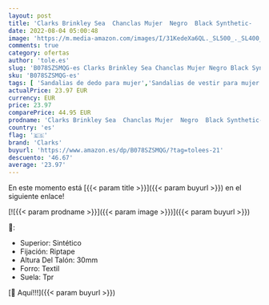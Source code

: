 ```yaml
---
layout: post
title: 'Clarks Brinkley Sea  Chanclas Mujer  Negro  Black Synthetic-   37 EU'
date: 2022-08-04 05:00:48
image: 'https://m.media-amazon.com/images/I/31KedeXa6QL._SL500_._SL400_.jpg'
comments: true
category: ofertas
author: 'tole.es'
slug: 'B078SZSMQG-es Clarks Brinkley Sea Chanclas Mujer Negro Black Synthetic-...'
sku: 'B078SZSMQG-es'
tags: [ 'Sandalias de dedo para mujer','Sandalias de vestir para mujer','Sandalias y palas de mujer','Zapatos','Zapatos para mujer','Zapatos y complementos','chanclas','clarks','🇪🇸', ]
actualPrice: 23.97 EUR
currency: EUR
price: 23.97
comparePrice: 44.95 EUR
prodname: 'Clarks Brinkley Sea  Chanclas Mujer  Negro  Black Synthetic-   37 EU'
country: 'es'
flag: '🇪🇸'
brand: 'Clarks'
buyurl: 'https://www.amazon.es/dp/B078SZSMQG/?tag=tolees-21'
descuento: '46.67'
average: '23.97'
---
```


En este momento está [{{< param title >}}]({{< param buyurl >}}) en el siguiente enlace!

[![{{< param prodname >}}]({{< param image >}})]({{< param buyurl >}})

🔎:

- Superior: Sintético
- Fijación: Riptape
- Altura Del Talón: 30mm
- Forro: Textil
- Suela: Tpr

[🛒 Aquí!!!]({{< param buyurl >}})

